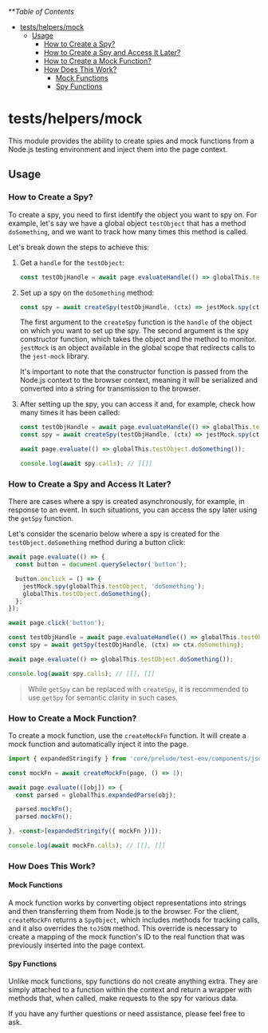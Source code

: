<!-- START doctoc generated TOC please keep comment here to allow auto update -->
<!-- DON'T EDIT THIS SECTION, INSTEAD RE-RUN doctoc TO UPDATE -->
***Table of Contents*

- [tests/helpers/mock](#testshelpersmock)
  - [Usage](#usage)
    - [How to Create a Spy?](#how-to-create-a-spy)
    - [How to Create a Spy and Access It Later?](#how-to-create-a-spy-and-access-it-later)
    - [How to Create a Mock Function?](#how-to-create-a-mock-function)
    - [How Does This Work?](#how-does-this-work)
      - [Mock Functions](#mock-functions)
      - [Spy Functions](#spy-functions)

<!-- END doctoc generated TOC please keep comment here to allow auto update -->

# tests/helpers/mock

This module provides the ability to create spies and mock functions from a Node.js testing environment and inject them into the page context.

## Usage

### How to Create a Spy?

To create a spy, you need to first identify the object you want to spy on. For example, let's say we have a global object `testObject` that has a method `doSomething`, and we want to track how many times this method is called.

Let's break down the steps to achieve this:

1. Get a `handle` for the `testObject`:

   ```typescript
   const testObjHandle = await page.evaluateHandle(() => globalThis.testObject);
   ```

2. Set up a spy on the `doSomething` method:

   ```typescript
   const spy = await createSpy(testObjHandle, (ctx) => jestMock.spy(ctx, 'doSomething'));
   ```

   The first argument to the `createSpy` function is the `handle` of the object on which you want to set up the spy. The second argument is the spy constructor function, which takes the object and the method to monitor. `jestMock` is an object available in the global scope that redirects calls to the `jest-mock` library.

   It's important to note that the constructor function is passed from the Node.js context to the browser context, meaning it will be serialized and converted into a string for transmission to the browser.

3. After setting up the spy, you can access it and, for example, check how many times it has been called:

   ```typescript
   const testObjHandle = await page.evaluateHandle(() => globalThis.testObject);
   const spy = await createSpy(testObjHandle, (ctx) => jestMock.spy(ctx, 'doSomething'));

   await page.evaluate(() => globalThis.testObject.doSomething());

   console.log(await spy.calls); // [[]]
   ```

### How to Create a Spy and Access It Later?

There are cases where a spy is created asynchronously, for example, in response to an event. In such situations, you can access the spy later using the `getSpy` function.

Let's consider the scenario below where a spy is created for the `testObject.doSomething` method during a button click:

```typescript
await page.evaluate(() => {
  const button = document.querySelector('button');

  button.onclick = () => {
    jestMock.spy(globalThis.testObject, 'doSomething');
    globalThis.testObject.doSomething();
  };
});

await page.click('button');

const testObjHandle = await page.evaluateHandle(() => globalThis.testObject);
const spy = await getSpy(testObjHandle, (ctx) => ctx.doSomething);

await page.evaluate(() => globalThis.testObject.doSomething());

console.log(await spy.calls); // [[], []]
```

> While `getSpy` can be replaced with `createSpy`, it is recommended to use `getSpy` for semantic clarity in such cases.

### How to Create a Mock Function?

To create a mock function, use the `createMockFn` function. It will create a mock function and automatically inject it into the page.

```typescript
import { expandedStringify } from 'core/prelude/test-env/components/json';

const mockFn = await createMockFn(page, () => 1);

await page.evaluate(([obj]) => {
  const parsed = globalThis.expandedParse(obj);

  parsed.mockFn();
  parsed.mockFn();

}, <const>[expandedStringify({ mockFn })]);

console.log(await mockFn.calls); // [[], []]
```

### How Does This Work?

#### Mock Functions

A mock function works by converting object representations into strings and then transferring them from Node.js to the browser. For the client, `createMockFn` returns a `SpyObject`, which includes methods for tracking calls, and it also overrides the `toJSON` method. This override is necessary to create a mapping of the mock function's ID to the real function that was previously inserted into the page context.

#### Spy Functions

Unlike mock functions, spy functions do not create anything extra. They are simply attached to a function within the context and return a wrapper with methods that, when called, make requests to the spy for various data.

If you have any further questions or need assistance, please feel free to ask.
